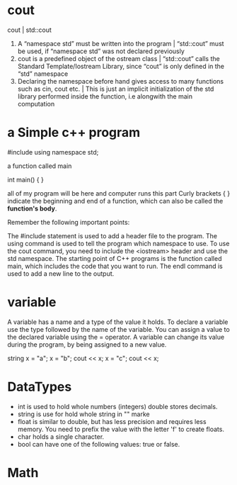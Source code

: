 # cout
cout                                                    |                   	std::cout
1.	A “namespace std” must be written into the program	|  “std::cout” must be used, if “namespace std” was not declared previously
2.	cout is a predefined object of the ostream class    |	“std::cout” calls the Standard Template/Iostream Library, since “cout” is only defined in the “std” namespace
3.	Declaring the namespace before hand gives
 access to many functions such as cin, cout etc.        | This is just an implicit initialization of the std library performed inside the function, i.e alongwith the main computation 


 # a Simple c++ program 

 #include <iostream>
 using namespace std;

  a function called main

  int main() { }
  
  all of my program will be here and computer runs this part
  Curly brackets { } indicate the beginning and end of a function,
  which can also be called the **function's body**.

Remember the following important points:

The #include statement is used to add a header file to the program.
The using command is used to tell the program which namespace to use.
To use the cout command, you need to include the &lt;iostream&gt; header and use the std namespace.
The starting point of C++ programs is the function called main, which includes the code that you want to run.
The endl command is used to add a new line to the output.

# variable

A variable has a name and a type of the value it holds. 
To declare a variable use the type followed by the name of the variable.
You can assign a value to the declared variable using the = operator.
A variable can change its value during the program, by being assigned to a new value.

string x = "a";
  x = "b";
  cout << x;
  x = "c";
  cout << x;

# DataTypes
  - int is used to hold whole numbers (integers) double stores decimals.
  - string is use for hold whole string in "" marke 
  - float is similar to double, but has less precision and requires less memory. You need to prefix the value with the letter 'f' to create floats.
  - char holds a single character.
  -  bool can have one of the following values: true or false. 


# Math

